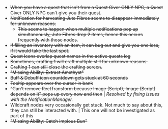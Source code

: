 - ~~When you have a quest that isn't from a Quest Giver ONLY NPC, a Quest Giver ONLY NPC can't give you their quest.~~
- ~~Notification for harvesting Jute Fibres seems to disappear immediately for unknown reasons.~~
	- ~~This seems to happen when multiple notifications pop up simultaneously, Jute Fibres drop 2 items, hence this occurs frequently with those nodes.~~
- ~~If filling an inventory with an item, it can bug out and give you one less, if it would take the last spot.~~
- ~~Quest Icons overlap quest names in the active quests log~~
- ~~Sometimes, crafting 1 will craft multiple still for unknown reasons.~~
- ~~Crafting 1 can still close the crafting screen.~~
- ~~"Missing Ability: Extract Amethyst"~~
- ~~Buff & Debuff icon countdown gets stuck at 60 seconds~~
- ~~Tooltip appears over the cursor in bank~~
- ~~"Can't remove RectTransform because Image (Script), Image (Script) depends on it" pops up every now and then~~ | *Resolved by fixing issues with the NotificationManager.*
- Wildcraft nodes very occasionally get stuck. Not much to say about this, they can still be interacted with. | This one will not be investigated as part of this
- ~~"Missing Ability: Catch Impious Bun"~~